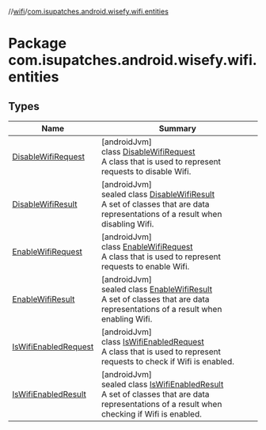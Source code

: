 //[wifi](../../index.md)/[com.isupatches.android.wisefy.wifi.entities](index.md)

# Package com.isupatches.android.wisefy.wifi.entities

## Types

| Name | Summary |
|---|---|
| [DisableWifiRequest](-disable-wifi-request/index.md) | [androidJvm]<br>class [DisableWifiRequest](-disable-wifi-request/index.md)<br>A class that is used to represent requests to disable Wifi. |
| [DisableWifiResult](-disable-wifi-result/index.md) | [androidJvm]<br>sealed class [DisableWifiResult](-disable-wifi-result/index.md)<br>A set of classes that are data representations of a result when disabling Wifi. |
| [EnableWifiRequest](-enable-wifi-request/index.md) | [androidJvm]<br>class [EnableWifiRequest](-enable-wifi-request/index.md)<br>A class that is used to represent requests to enable Wifi. |
| [EnableWifiResult](-enable-wifi-result/index.md) | [androidJvm]<br>sealed class [EnableWifiResult](-enable-wifi-result/index.md)<br>A set of classes that are data representations of a result when enabling Wifi. |
| [IsWifiEnabledRequest](-is-wifi-enabled-request/index.md) | [androidJvm]<br>class [IsWifiEnabledRequest](-is-wifi-enabled-request/index.md)<br>A class that is used to represent requests to check if Wifi is enabled. |
| [IsWifiEnabledResult](-is-wifi-enabled-result/index.md) | [androidJvm]<br>sealed class [IsWifiEnabledResult](-is-wifi-enabled-result/index.md)<br>A set of classes that are data representations of a result when checking if Wifi is enabled. |
